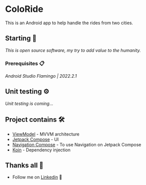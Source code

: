 # ColoRide
This is an Android app to help handle the rides from two cities. 

## Starting 🚀
_This is open source software, my try to add value to the humanity._

### Prerequisites 📋
_Android Studio Flamingo | 2022.2.1_

## Unit testing ⚙️

_Unit testing is coming..._

## Project contains 🛠️

* [ViewModel]([https://developer.android.com/topic/libraries/architecture/viewmodel]) - MVVM architecture
* [Jetpack Compose]([https://developer.android.com/jetpack/compose?gclid=Cj0KCQjw3a2iBhCFARIsAD4jQB27Z5HudVwS6Lx5bShu-8cj9BAC0bKe7SfW9qaQmNcAkG7ZIZECgUsaAlf_EALw_wcB&gclsrc=aw.ds]) - UI 
* [Navigation Compose]([https://insert-koin.io/](https://developer.android.com/jetpack/compose/navigation)]) - To use Navigation on Jetpack Compose
* [Koin]([https://insert-koin.io/]) - Dependency injection 

## Thanks all 🎁

* Follow me on [Linkedin]([https://www.linkedin.com/in/alejandro-carrillo-788767196/]) 📢
